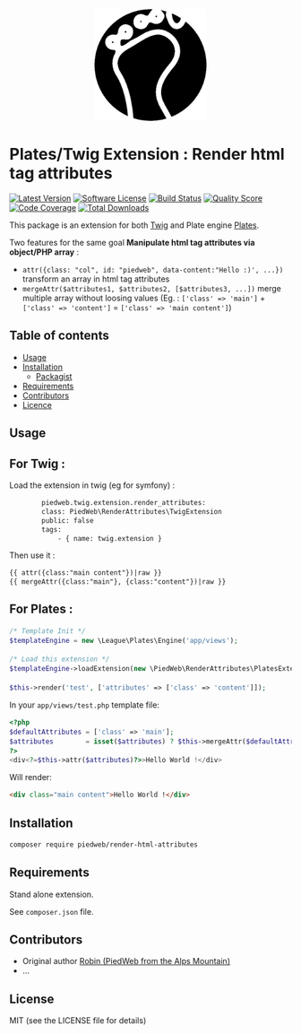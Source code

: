 <p align="center"><a href="https://dev.piedweb.com">
<img src="https://raw.githubusercontent.com/PiedWeb/piedweb-devoluix-theme/master/src/img/logo_title.png" width="200" height="200" alt="Open Source Package" />
</a></p>

# Plates/Twig Extension : Render html tag attributes

[![Latest Version](https://img.shields.io/github/tag/PiedWeb/RenderHtmlAttribute.svg?style=flat&label=release)](https://github.com/PiedWeb/RenderHtmlAttribute/tags)
[![Software License](https://img.shields.io/badge/license-MIT-brightgreen.svg?style=flat)](https://github.com/PiedWeb/RenderHtmlAttribute/blob/master/LICENSE)
[![Build Status](https://img.shields.io/travis/PiedWeb/RenderHtmlAttribute/master.svg?style=flat)](https://travis-ci.org/PiedWeb/RenderHtmlAttribute)
[![Quality Score](https://img.shields.io/scrutinizer/g/PiedWeb/RenderHtmlAttribute.svg?style=flat)](https://scrutinizer-ci.com/g/PiedWeb/RenderHtmlAttribute)
[![Code Coverage](https://img.shields.io/scrutinizer/coverage/g/PiedWeb/RenderHtmlAttribute.svg?style=flat)](https://scrutinizer-ci.com/g/PiedWeb/RenderHtmlAttribute/code-structure)
[![Total Downloads](https://img.shields.io/packagist/dt/piedweb/render-html-attributes.svg?style=flat)](https://packagist.org/packages/piedweb/render-html-attributes)

This package is an extension for both [Twig](https://github.com/twigphp/Twig) and Plate engine [Plates](https://github.com/thephpleague/plates).

Two features for the same goal **Manipulate html tag attributes via object/PHP array** :
* `attr({class: "col", id: "piedweb", data-content:"Hello :)', ...})` transform an array in html tag attributes
* `mergeAttr($attributes1, $attributes2, [$attributes3, ...])` merge multiple array without loosing values (Eg. : `['class' => 'main']` + `['class' => 'content']` = `['class' => 'main content']`)

## Table of contents
* [Usage](#usage)
* [Installation](#installation)
    * [Packagist](https://packagist.org/packages/piedweb/render-html-attributes)
* [Requirements](#requirements)
* [Contributors](#contributors)
* [Licence](#licence)

## Usage

## For Twig :

Load the extension in twig (eg for symfony) :
```
        piedweb.twig.extension.render_attributes:
        class: PiedWeb\RenderAttributes\TwigExtension
        public: false
        tags:
            - { name: twig.extension }
```

Then use it :
```
{{ attr({class:"main content"})|raw }}
{{ mergeAttr({class:"main"}, {class:"content"})|raw }}
```

## For Plates :

```php
/* Template Init */
$templateEngine = new \League\Plates\Engine('app/views');

/* Load this extension */
$templateEngine->loadExtension(new \PiedWeb\RenderAttributes\PlatesExtension());

$this->render('test', ['attributes' => ['class' => 'content']]);
```

In your `app/views/test.php` template file:
```php
<?php
$defaultAttributes = ['class' => 'main'];
$attributes        = isset($attributes) ? $this->mergeAttr($defaultAttributes, $attributes) : $defaultAttributes;
?>
<div<?=$this->attr($attributes)?>>Hello World !</div>
```

Will render:
```html
<div class="main content">Hello World !</div>
```

## Installation

```bash
composer require piedweb/render-html-attributes
```

## Requirements

Stand alone extension.

See `composer.json` file.

## Contributors

* Original author [Robin (PiedWeb from the Alps Mountain)](https://piedweb.com)
* ...

## License

MIT (see the LICENSE file for details)
